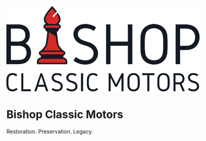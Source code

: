 ![Bishop Classic Motors](https://github.com/BishopClassicMotors/.github/blob/main/images/logo.png)

# Bishop Classic Motors

Restoration. Preservation. Legacy.
